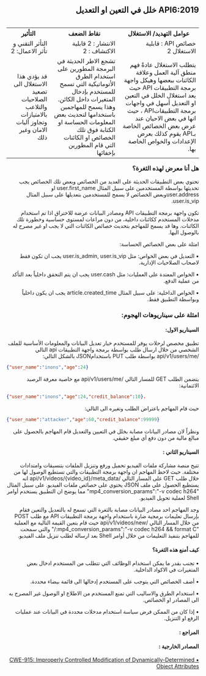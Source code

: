 <h2 dir='rtl' align='right'>API6:2019 خلل في التعين او التعديل  </h2>

<table dir='rtl' align="right">
  <tr>
    <th>عوامل التهديد/ الاستغلال  </th>
    <th> نقاط الضعف </th>
    <th> التأثير </th>
    <tr>
    <td> خصائص API : قابلية الاستغلال 2 </td>
    <td> الانتشار : 2 قابلية الاكتشاف : 2  </td>
    <td> التأثر التقني و تأثر الاعمال: 2 </td>
  </tr> 
     <td> يتطلب الاستغلال عادةً فهم منطق آلية العمل وعلاقة الكائنات ببعضها وهيكل واجهة برمجة التطبيقات API حيث يعد استغلال الخلل في التعين او التعديل  أسهل في واجهات برمجة التطبيقاتAPI  ، حيث انها في بعض الاحيان عند عرض بعض الخصائص الخاصة بـAPI يقوم كذلك بعرض الإعدادات والخواص الخاصة بها. </td>
    <td> تشجع الاطر الحديثة في البرمجة المطورين على استخدام الطرق الأتوماتيكية التي تسمح للمستخدم بإدخال المتغيرات داخل الكائن. وهذا يسمح للمهاجمين باستخدامها لتحديث بعض المعلومات الحساسة او الكتابة فوق تلك الخصائص او الكائنات التي قام المطورين بإخفائها  </td>
    <td> قد يؤدي هذا الاستغلال الى تصعيد الصلاحيات والتلاعب بالامتيازات وتجاوز آليات الامان وغير ذلك   </td>    
  </tr>
  </table>


<h3 dir='rtl' align='right'>هل أنا معرض لهذه الثغرة؟</h3>

<p dir='rtl' align='right'> تحتوي بعض التطبيقات الحديثة على العديد من الخصائص وبعض تلك الخصائص يجب تحديثها بواسطة المستخدمين على سبيل المثال user.first_name  او  user.addressوبعض الخصائص لا يسمح للمستخدمين بتعديلها على سبيل المثال user.is_vip.

<p dir='rtl' align='right'> تكون واجهة برمجة التطبيقات API ومصادر البيانات عرضة للاختراق اذا تم استخدام مدخلات المستخدم ككائنات داخلية، من دون مراعات لمستوى حساسية وخطورة تلك الكائنات. وها قد يسمح للمهاجم بتحديث خصائص الكائنات التي لا يجب او غير مصرح له بالوصول اليها.

<p dir='rtl' align='right'> امثلة على بعض الخصائص الحساسة: 

<p dir='rtl' align='right'>▪️  التعديل في بعض الخواص: مثل user.is_admin, user.is_vip يجب ان تكون فقط لاصحاب الصلاحيات الإدارية.
<p dir='rtl' align='right'>▪️ الخواص المعتدة على العمليات: مثل user.cash يجب ان يتم التحقق داخلياً بعد التأكد من عملية الدفع.
<p dir='rtl' align='right'>▪️ الخواص الداخلية: على سبيل المثال article.created_time يجب ان يكون داخلياً وبواسطة التطبيق فقط.


<h3 dir='rtl' align='right'> امثلة على سيناريوهات الهجوم: </h3>

<h4 dir='rtl' align='right'>السيناريو الاول: </h4>

<p dir='rtl' align='right'> تطبيق مخصص لرحلات يوفر للمستخدم خيار تعديل البيانات والمعلومات الأساسية للملف الشخصي من خلال ارسال طلب بواسطة برمجة واجهة التطبيقات api التالي /api/v1/users/me بواسطة طلب PUT باستخدامJSON بالشكل التالي: 

```json
{"user_name":"inons","age":24}
```
<p dir='rtl' align='right'> يتضمن الطلب GET للمسار التالي /api/v1/users/me مع خاصية معرفة الرصيد الائتمانية: 

```json
{"user_name":"inons","age":24,"credit_balance":10}.
```

<p dir='rtl' align='right'> حيث قام المهاجم باعتراض الطلب وتغيره الى التالي:   
    
```json
{"user_name":"attacker","age":60,"credit_balance":99999}
```

<p dir='rtl' align='right'> ونظراً لان مصادر البيانات مصابة بخلل في التعيين والتعديل قام المهاجم بالحصول على مبالغ مالية من دون دفع أي مبلغ حقيقي.

<h4 dir='rtl' align='right'>السيناريو الثاني : </h4>

<p dir='rtl' align='right'> تتيح منصة مشاركة ملفات الفيديو تحميل ورفع وتنزيل الملفات بتنسيقات وامتدادات مختلفة. حيث لاحظ المهاجم ان واجهة برمجة التطبيقات والتي تستطيع الوصول لها من خلال طلب GET على المسار التالي /api/v1/videos/{video_id}/meta_data انه يستطيع الحصول على ملف JSON يحتوي على خصائص ملفات الفيديو. على سبيل المثال "mp4_conversion_params":"-v codec h264" مما يوضح ان التطبيق يستخدم أوامر Shell لعملية تحويل الفيديو.

<p dir='rtl' align='right'>  وجد المهاجم احد مصادر البيانات مصابة بالثغرة التي تسمح له بالتعديل والتعين فقام بإرسال تعليمات برمجية ضارة باستخدام واجهة برمجة التطبيقات API مع طلب POST من خلال المسار التالي /api/v1/videos/new حيث قام بتعين القيمة التالية مع العملية "mp4_conversion_params":"-v codec h264 && format C:/" والتي سمحت للمهاجم بتنفيذ التعليمات من خلال أوامر Shell بعد ارساله لطلب تنزيل ملف الفيديو.  

<h4 dir='rtl' align='right'>كيف أمنع هذه الثغرة؟ </h4>

<p dir='rtl' align='right'>▪️ تجنب بقدر ما يمكن استخدام الوظائف التي تتطلب من المستخدم ادخال بعض المتغيرات في الاكواد الداخلية.
<p dir='rtl' align='right'>▪️ أضف الخصائص التي يتوجب على المستخدم إدخالها الى قائمة بيضاء محددة.
<p dir='rtl' align='right'>▪️ استخدام الطرق والاساليب التي تمنع المستخدم من الاطلاع او الوصول غير المصرح به الى المصادر او الخصائص.
<p dir='rtl' align='right'>▪️ إذا كان من الممكن فرض سياسة استخدام مدخلات محددة في البيانات عند عمليات الرفع او التنزيل.


<h4 dir='rtl' align='right'>المراجع :  </h4>
<h4 dir='rtl' align='right'>المصادر الخارجية :   </h4>

[<p dir='rtl' align='right'>▪️ CWE-915: Improperly Controlled Modification of Dynamically-Determined Object Attributes </p>](https://cwe.mitre.org/data/definitions/915.html)
